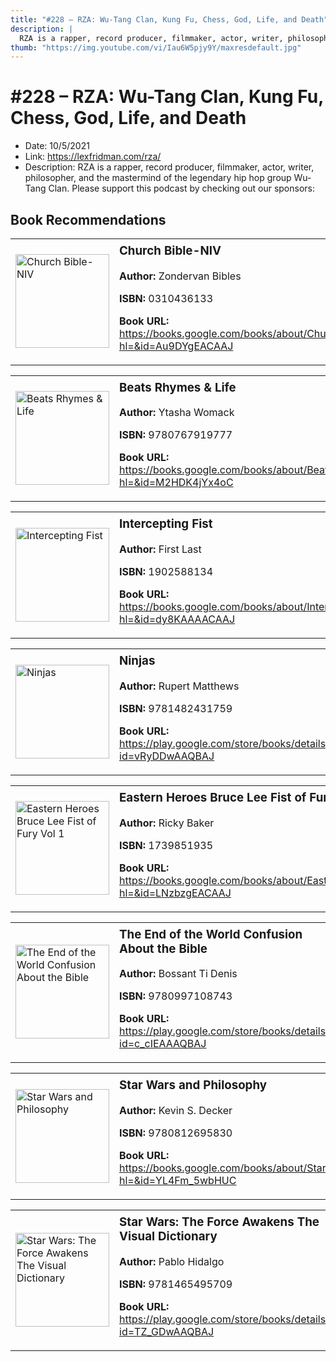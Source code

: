```yaml
---
title: "#228 – RZA: Wu-Tang Clan, Kung Fu, Chess, God, Life, and Death"
description: |
  RZA is a rapper, record producer, filmmaker, actor, writer, philosopher, and the mastermind of the legendary hip hop group Wu-Tang Clan. Please support this podcast by checking out our sponsors:"
thumb: "https://img.youtube.com/vi/Iau6W5pjy9Y/maxresdefault.jpg"
---
```


# #228 – RZA: Wu-Tang Clan, Kung Fu, Chess, God, Life, and Death

  - Date: 10/5/2021
  - Link: https://lexfridman.com/rza/
  - Description: RZA is a rapper, record producer, filmmaker, actor, writer, philosopher, and the mastermind of the legendary hip hop group Wu-Tang Clan. Please support this podcast by checking out our sponsors:

## Book Recommendations

<table style="border: none;"><tr style="border: none;"><td style="border: none;"><img src="https://books.google.com/books/content?id=Au9DYgEACAAJ&printsec=frontcover&img=1&zoom=1&source=gbs_api" alt="Church Bible-NIV" width="150" style="vertical-align: top;"></td><td style="border: none; vertical-align: top;"><h3 style='margin-top: 5'>Church Bible-NIV</h3><p><strong>Author:</strong> Zondervan Bibles</p><p><strong>ISBN:</strong> 0310436133</p><p><strong>Book URL:</strong> <a href="https://books.google.com/books/about/Church_Bible_NIV.html?hl=&id=Au9DYgEACAAJ">https://books.google.com/books/about/Church_Bible_NIV.html?hl=&id=Au9DYgEACAAJ</a></p></td></tr></table>
<table style="border: none;"><tr style="border: none;"><td style="border: none;"><img src="https://books.google.com/books/content?id=M2HDK4jYx4oC&printsec=frontcover&img=1&zoom=1&edge=curl&source=gbs_api" alt="Beats Rhymes & Life" width="150" style="vertical-align: top;"></td><td style="border: none; vertical-align: top;"><h3 style='margin-top: 5'>Beats Rhymes & Life</h3><p><strong>Author:</strong> Ytasha Womack</p><p><strong>ISBN:</strong> 9780767919777</p><p><strong>Book URL:</strong> <a href="https://books.google.com/books/about/Beats_Rhymes_Life.html?hl=&id=M2HDK4jYx4oC">https://books.google.com/books/about/Beats_Rhymes_Life.html?hl=&id=M2HDK4jYx4oC</a></p></td></tr></table>
<table style="border: none;"><tr style="border: none;"><td style="border: none;"><img src="https://books.google.com/books/content?id=dy8KAAAACAAJ&printsec=frontcover&img=1&zoom=1&source=gbs_api" alt="Intercepting Fist" width="150" style="vertical-align: top;"></td><td style="border: none; vertical-align: top;"><h3 style='margin-top: 5'>Intercepting Fist</h3><p><strong>Author:</strong> First Last</p><p><strong>ISBN:</strong> 1902588134</p><p><strong>Book URL:</strong> <a href="https://books.google.com/books/about/Intercepting_Fist.html?hl=&id=dy8KAAAACAAJ">https://books.google.com/books/about/Intercepting_Fist.html?hl=&id=dy8KAAAACAAJ</a></p></td></tr></table>
<table style="border: none;"><tr style="border: none;"><td style="border: none;"><img src="https://books.google.com/books/content?id=vRyDDwAAQBAJ&printsec=frontcover&img=1&zoom=1&edge=curl&source=gbs_api" alt="Ninjas" width="150" style="vertical-align: top;"></td><td style="border: none; vertical-align: top;"><h3 style='margin-top: 5'>Ninjas</h3><p><strong>Author:</strong> Rupert Matthews</p><p><strong>ISBN:</strong> 9781482431759</p><p><strong>Book URL:</strong> <a href="https://play.google.com/store/books/details?id=vRyDDwAAQBAJ">https://play.google.com/store/books/details?id=vRyDDwAAQBAJ</a></p></td></tr></table>
<table style="border: none;"><tr style="border: none;"><td style="border: none;"><img src="https://books.google.com/books/content?id=LNzbzgEACAAJ&printsec=frontcover&img=1&zoom=1&source=gbs_api" alt="Eastern Heroes Bruce Lee Fist of Fury Vol 1" width="150" style="vertical-align: top;"></td><td style="border: none; vertical-align: top;"><h3 style='margin-top: 5'>Eastern Heroes Bruce Lee Fist of Fury Vol 1</h3><p><strong>Author:</strong> Ricky Baker</p><p><strong>ISBN:</strong> 1739851935</p><p><strong>Book URL:</strong> <a href="https://books.google.com/books/about/Eastern_Heroes_Bruce_Lee_Fist_of_Fury_Vo.html?hl=&id=LNzbzgEACAAJ">https://books.google.com/books/about/Eastern_Heroes_Bruce_Lee_Fist_of_Fury_Vo.html?hl=&id=LNzbzgEACAAJ</a></p></td></tr></table>
<table style="border: none;"><tr style="border: none;"><td style="border: none;"><img src="https://books.google.com/books/content?id=c_cIEAAAQBAJ&printsec=frontcover&img=1&zoom=1&edge=curl&source=gbs_api" alt="The End of the World Confusion About the Bible" width="150" style="vertical-align: top;"></td><td style="border: none; vertical-align: top;"><h3 style='margin-top: 5'>The End of the World Confusion About the Bible</h3><p><strong>Author:</strong> Bossant Ti Denis</p><p><strong>ISBN:</strong> 9780997108743</p><p><strong>Book URL:</strong> <a href="https://play.google.com/store/books/details?id=c_cIEAAAQBAJ">https://play.google.com/store/books/details?id=c_cIEAAAQBAJ</a></p></td></tr></table>
<table style="border: none;"><tr style="border: none;"><td style="border: none;"><img src="https://books.google.com/books/content?id=YL4Fm_5wbHUC&printsec=frontcover&img=1&zoom=1&edge=curl&source=gbs_api" alt="Star Wars and Philosophy" width="150" style="vertical-align: top;"></td><td style="border: none; vertical-align: top;"><h3 style='margin-top: 5'>Star Wars and Philosophy</h3><p><strong>Author:</strong> Kevin S. Decker</p><p><strong>ISBN:</strong> 9780812695830</p><p><strong>Book URL:</strong> <a href="https://books.google.com/books/about/Star_Wars_and_Philosophy.html?hl=&id=YL4Fm_5wbHUC">https://books.google.com/books/about/Star_Wars_and_Philosophy.html?hl=&id=YL4Fm_5wbHUC</a></p></td></tr></table>
<table style="border: none;"><tr style="border: none;"><td style="border: none;"><img src="https://books.google.com/books/content?id=TZ_GDwAAQBAJ&printsec=frontcover&img=1&zoom=1&edge=curl&source=gbs_api" alt="Star Wars: The Force Awakens The Visual Dictionary" width="150" style="vertical-align: top;"></td><td style="border: none; vertical-align: top;"><h3 style='margin-top: 5'>Star Wars: The Force Awakens The Visual Dictionary</h3><p><strong>Author:</strong> Pablo Hidalgo</p><p><strong>ISBN:</strong> 9781465495709</p><p><strong>Book URL:</strong> <a href="https://play.google.com/store/books/details?id=TZ_GDwAAQBAJ">https://play.google.com/store/books/details?id=TZ_GDwAAQBAJ</a></p></td></tr></table>
